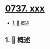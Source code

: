 # [0737. xxx](https://github.com/Tdahuyou/TNotes.leetcode/tree/main/notes/0737.%20xxx)

<!-- region:toc -->

- [1. 📝 概述](#1--概述)

<!-- endregion:toc -->

## 1. 📝 概述
